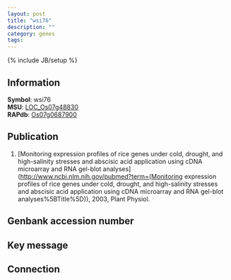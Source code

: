```yaml
---
layout: post
title: "wsi76"
description: ""
category: genes
tags: 
---
```

{% include JB/setup %}

## Information
__Symbol__: wsi76  
__MSU__: [LOC_Os07g48830](http://rice.plantbiology.msu.edu/cgi-bin/ORF_infopage.cgi?orf=LOC_Os07g48830)  
__RAPdb__: [Os07g0687900](http://rapdb.dna.affrc.go.jp/viewer/gbrowse_details/irgsp1?name=Os07g0687900)  

## Publication
1. [Monitoring expression profiles of rice genes under cold, drought, and high-salinity stresses and abscisic acid application using cDNA microarray and RNA gel-blot analyses](http://www.ncbi.nlm.nih.gov/pubmed?term=(Monitoring expression profiles of rice genes under cold, drought, and high-salinity stresses and abscisic acid application using cDNA microarray and RNA gel-blot analyses%5BTitle%5D)), 2003, Plant Physiol.

## Genbank accession number

## Key message

## Connection


